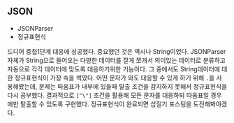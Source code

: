 ## JSON
+ JSONParser
+ 정규표현식

드디어 중첩1단계 대응에 성공했다. 중요했던 것은 역시나 String이었다.
JSONParser자체가 String으로 들어오는 다양한 데이터를 잘게 쪼개서 의미있는 데이터로 분류하고 자동으로 각각 데이터에 맞도록 대응하기위한 기능이다.
그 중에서도 String데이터에 대한 정규표현식이 가장 속을 썩였다.
어떤 문자가 와도 대응할 수 있게 하기 위해 ```.```을 사용해봤는데, 문제는 따옴표가 내부에 있을때 탈출 조건을 감지하지 못해서 정규표현식을 다시 공부했다.
결과적으로 ```[^\"]``` 조건을 활용해 모든 문자를 대응하되 따옴표일 경우에만 탈출할 수 있도록 구현했다.
정규표현식이 완료되면 삽질기 포스팅을 도전해봐야겠다.
